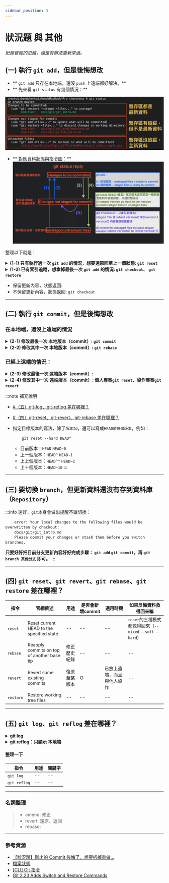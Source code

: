 ```yaml
---
sidebar_position: 3
---
```


# 狀況題 與 其他
*紀錄曾經的犯錯，還是有辦法重新來過。*

## (一) 執行 `git add`，但是後悔想改
- ** `git add` 只存在本地端，還沒 `push` 上遠端都好解決。**
- ** 先來看 `git status` 有幾個情況：**

![git status](../../static/img/docs/git/git_gitProblemRecord_git_status.png)

- ** 對應資料狀態與指令圖：**
![git status reply](../../static/img/docs/git/git_gitProblemRecord_git_status_reply.png)

整理以下就是：
<details>
  <summary>
    <strong>(1-1) 只有執行過一次 <code>git add</code> 的情況，想要還原回至上一個狀態: <code>git reset</code></strong>
  </summary>

```
   git reset HEAD <檔案名稱.副檔名>  // 還原檔案狀態 staged files to unstaged files
```

</details>

<details>
  <summary>
    <strong>(1-2) 已有索引追蹤，想拿掉最後一次 <code>git add</code> 的情況: 
      <code>git checkout</code>、
      <code>git restore</code>
    </strong>
  </summary>

```
  git checkout -- <檔案名稱.副檔名>  // 還原內容 至 暫存區最後一次的版本（剛修改的內容就掰掰了）
  git checkout .                   // 還原全部檔案 至 暫存區最後一次的版本（剛修改的內容就掰掰了）
```

```
  git restore --staged <檔案名稱.副檔名>  // 將 暫存區指定檔案 回覆 到 工作目錄的狀態 （staged file => unstaged file）
  git restore <檔案名稱.副檔名>           // 將 工作目錄的狀態 回覆 到 沒有更新內容的狀態 （unstaged file => discard changes in working directory剛修改的內容就掰掰了）
```

:::caution `git checkout` 有兩個意思
> **`git-checkout` - Switch branches or restore working tree files** <br />
>   from [git 官網](https://git-scm.com/docs/git-checkout)
>
> ---
>
> Git 2.23 introduces two new commands meant to replace two common uses of git checkout: <br />
> **`git switch` to switch to a new branch after creating it if necessary**<br />
> **`git restore` to restore changes from a given commit**.<br />
>   from [Git 2.23 Adds Switch and Restore Commands](https://www.infoq.com/news/2019/08/git-2-23-switch-restore/)
>
> ---
>
> 1. 切換分支: `git checkout 分支名稱` => `git switch 分支名稱`
> 2. 還原內容: `git checkout -- <檔案名稱.副檔名>` => `git restore <檔案名稱.副檔名>`

:::

</details>

- 保留更新內容，狀態返回: 
- 不保留更新內容，狀態返回: `git checkout`

---

## (二) 執行 `git commit`，但是後悔想改 
### 在本地端，還沒上遠端的情況

<details>
  <summary>
    <strong>(2-1) 修改最後一次 本地版本（commit）: <code>git commit</code></strong>
  </summary>

```
    git commit --amend -m "修改的commit內容"
```

回傳訊息參考
```
    [master 42f24fb] [v0.1.3] - update Tech Docs/Git & Github/git_problemRecord
    Date: Fri Feb 25 15:36:25 2022 +0800
    2 files changed, 88 insertions(+), 27 deletions(-)
    create mode 100644 static/img/docs/git/git_problemRecord_git_reset_risk.png
```

:::success 提醒
使用 `--amend` 來修正 commit內容，會往前增加一新版本 `commit id`。

舉例：
```
    git commit -m "[v0.1.3] - update git_problemRecord"
    git commit --amend -m "[v0.1.3] - update Tech Docs/Git & Github/git_problemRecord"
```

**`git log --pretty=oneline` : 看不到修正前的commit內容。**
```
    42f24fbbc442061acef19345c4a1e03c55e2f15c (HEAD -> master) [v0.1.3] - update Tech Docs/Git & Github/git_problemRecord
    61400f70a01b8f5bbf141f258907856770a685ae (origin/master) [v0.1.2] - init Tech Docs/Git & Github/git_problemRecord
    699657431f609c1307a6a53bd1c9dbd0fd31727c [v0.1.2] - add Tech Docs/Git & Github/Github
```
**`git reflog` : 紀錄所有commit動作，包含之前key錯的commit內容**（這裡第二行可以看到，`commit id` 有更新。）
```
    42f24fb (HEAD -> master) HEAD@{0}: commit (amend): [v0.1.3] - update Tech Docs/Git & Github/git_problemRecord
    90dd2da HEAD@{1}: commit: [v0.1.3] - update git_problemRecord
    61400f7 (origin/master) HEAD@{2}: commit: [v0.1.2] - init Tech Docs/Git & Github/git_problemRecord
```
:::

</details>

<details>
  <summary>
    <strong>(2-2) 修改其中一次 本地版本（commit）: <code>git rebase</code></strong>  
  </summary>
  <h4>首先，要先找到： 目前位置、想要退回的目標版本（<code>commit id</code>）</h4>
  <h4>再來，下指令告知退回的版本 （<code>commit id</code>）</h4>

  ```
    git rebase
  ```

</details>


### 已經上遠端的情況：
<details>
  <summary><strong>(2-3) 修改最後一次 遠端版本（commit）:</strong></summary>
   <h4>(2-3-1) 專案只有自己在做的情況</h4>


---
   <h4>(2-3-2) 專案還有其他協作的情況</h4>



</details>

<details>
  <summary>
    <strong>(2-4) 修改其中一次 遠端版本（commit）: 個人專案<code>git reset</code>、協作專案<code>git revert</code></strong>
  </summary>
   <h4>(2-4-1) 專案只有自己在做的情況</h4>
   <div>我會直接在本地端更新，返回目標版本，然後 <code>push</code> 強迫遠端更新同本地端。</div>
   <div>(補充：當我本地返回目標版本，本地端的版本落後遠端版本，需要執行強制覆蓋，遠端版本才會更新)</div>

   ```
        git reflog                   // 查詢 commit id
        git reset --hard 版本Id       // 返回目標版本
        git push origin master -f    // 強迫更新遠端資料庫同目前本地端
   ```
---
   <h4>(2-4-2) 專案還有其他協作的情況</h4>
   <div>回退版本的風險：其他協作已提交的版本有可能也被我退回去。</div>

   ![返回版本的風險](../../static/img/docs/git/git_problemRecord_git_reset_risk.png)

   <div>這時候，我會使用 <code>revert</code> 提交新的修改同目標版本，正常 <code>push</code> 到遠端。</div>
   <div>(補充： <code>revert</code> 會新增一新提交版本，故協作同仁可以正常 <code>pull</code> 下來。)</div>

   ```
        git reflog                   // 查詢 commit id
        git revert 版本Id             // 更新資料同 目標版本的那份資料
        git push origin master       // 更新至遠端資料庫
   ```
</details>

:::note 補充說明
- [#（五）git-log、git-reflog 差在哪裡？](#五-git-loggit-reflog-差在哪裡)
- [#（四）git-reset、git-revert、git-rebase 差在哪裡？](#四-git-resetgit-revertgit-rebase-差在哪裡)

- 指定目標版本的寫法，除了`版本Id`，還可以寫成`HEAD前幾個版本`，例如：
    ```
        git reset --hard HEAD^
    ```
    - 目前版本：`HEAD` `HEAD~0`
    - 上一個版本：`HEAD^` `HEAD~1`
    - 上上個版本：`HEAD^^` `HEAD~2`
    - 上十個版本：`HEAD~10`
:::

---


## (三) 要切換 `branch`，但更新資料還沒有存到資料庫（`Repository`）
:::info 還好，`git`本身會做出提醒不讓切換：
```
    error: Your local changes to the following files would be overwritten by checkout:
    docs/git/git_intro.md
    Please commit your changes or stash them before you switch branches.
```
**只要好好把目前分支更新內容好好完成步驟： `git add` `git commit`，再 `git branch 其他分支` 即可。**
:::

---


## (四) `git reset`、`git revert`、`git rebase`、`git restore` 差在哪裡？

|指令|官網敘述|用途|是否會新增commit|適用時機|如果反悔資料救得回來嘛|
|--|--|--|--|--|--|
|`reset`|Reset current HEAD to the specified state|--|--|--|`reset`的三種模式都救得回來（`--mixed` `--soft` `--hard`）|
|`rebase`|Reapply commits on top of another base tip|修正歷史紀錄|--|--|--|
|`revert`|Revert some existing commits|復原至某版本|Ｏ|已放上遠端，而且與他人協作|--|
|`restore`|Restore working tree files|--|--|--|--|

---
 

## (五) `git log`、`git reflog` 差在哪裡？

<details>
  <summary><strong>git log</strong></summary>

    ```
        git log // 查看目前分支 commit 歷史紀錄：不包含其他分支、退回 commit 紀錄
        q       // 跳出 git log
    ```

回傳訊息參考
![cmd 顯示 git log](../../static/img/docs/git/git_problemRecord_git_log_cmd.png)

對應 source tree 顯示
![source tree 顯示 git log](../../static/img/docs/git/git_problemRecord_git_log.png)

**`git log --pretty=oneline`**
```
    42f24fbbc442061acef19345c4a1e03c55e2f15c (HEAD -> master) [v0.1.3] - update Tech Docs/Git & Github/git_problemRecord
    61400f70a01b8f5bbf141f258907856770a685ae (origin/master) [v0.1.2] - init Tech Docs/Git & Github/git_problemRecord
    699657431f609c1307a6a53bd1c9dbd0fd31727c [v0.1.2] - add Tech Docs/Git & Github/Github
```

</details>

<details>
  <summary><strong> git reflog：只顯示 本地端</strong></summary>

    ```
        git reflog  // 查看
        q           // 跳出 git log
    ```

    回傳訊息
    ```
        6996574 (HEAD -> master) HEAD@{0}: commit: [v0.1.2] - add Tech Docs/Git & Github/Github
        f1206c6 (origin/master) HEAD@{1}: commit: [v0.1.1] - finish Tech Docs/Git & Github/Git
        e6eb481 (test) HEAD@{2}: merge test: Fast-forward
    ```

對應 Sourcetree 顯示
![source tree 顯示 git reflog](../../static/img/docs/git/git_problemRecord_git_reflog_sourceTree.png)

</details>

#### 整理一下
|指令|用途|關鍵字|
|--|--|--|
|`git log`|--|--|
|`git reflog`|--|--|

---

### 名詞整理
> - amend: 修正
> - revert: 還原、返回
> - rebase: 

---

### 參考資源
- [【狀況題】剛才的 Commit 後悔了，想要拆掉重做…](https://gitbook.tw/chapters/using-git/reset-commit)
- [檔案狀態](https://zlargon.gitbooks.io/git-tutorial/content/file/status.html)
- [[CLI] Git 指令](https://pjchender.dev/app/cli-git/)
- [Git 2.23 Adds Switch and Restore Commands](https://www.infoq.com/news/2019/08/git-2-23-switch-restore/)




